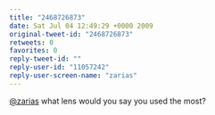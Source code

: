 ```yaml
---
title: "2468726873"
date: Sat Jul 04 12:49:29 +0000 2009
original-tweet-id: "2468726873"
retweets: 0
favorites: 0
reply-tweet-id: ""
reply-user-id: "11057242"
reply-user-screen-name: "zarias"
---
```

<a href="https://twitter.com/zarias">@zarias</a> what lens would you say you used the most?
